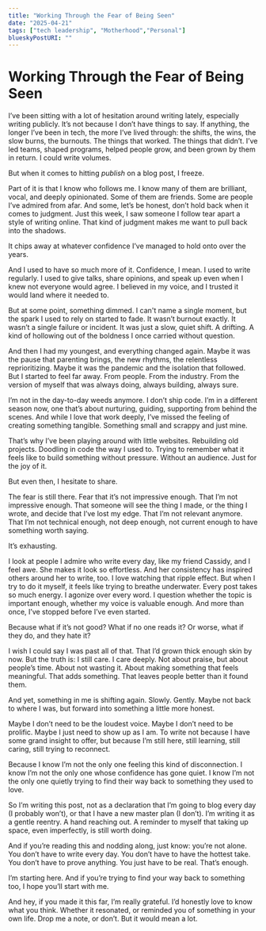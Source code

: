 ```yaml
---
title: "Working Through the Fear of Being Seen"
date: "2025-04-21"
tags: ["tech leadership", "Motherhood","Personal"]
blueskyPostURI: ""
---
```


# Working Through the Fear of Being Seen

I’ve been sitting with a lot of hesitation around writing lately, especially writing publicly. It’s not because I don’t have things to say. If anything, the longer I’ve been in tech, the more I’ve lived through: the shifts, the wins, the slow burns, the burnouts. The things that worked. The things that didn’t. I’ve led teams, shaped programs, helped people grow, and been grown by them in return. I could write volumes.

But when it comes to hitting *publish* on a blog post, I freeze.

Part of it is that I know who follows me. I know many of them are brilliant, vocal, and deeply opinionated. Some of them are friends. Some are people I’ve admired from afar. And some, let’s be honest, don’t hold back when it comes to judgment. Just this week, I saw someone I follow tear apart a style of writing online. That kind of judgment makes me want to pull back into the shadows.

It chips away at whatever confidence I’ve managed to hold onto over the years.

And I used to have so much more of it. Confidence, I mean. I used to write regularly. I used to give talks, share opinions, and speak up even when I knew not everyone would agree. I believed in my voice, and I trusted it would land where it needed to.

But at some point, something dimmed. I can't name a single moment, but the spark I used to rely on started to fade. It wasn’t burnout exactly. It wasn’t a single failure or incident. It was just a slow, quiet shift. A drifting. A kind of hollowing out of the boldness I once carried without question.

And then I had my youngest, and everything changed again. Maybe it was the pause that parenting brings, the new rhythms, the relentless reprioritizing. Maybe it was the pandemic and the isolation that followed. But I started to feel far away. From people. From the industry. From the version of myself that was always doing, always building, always sure.

I’m not in the day-to-day weeds anymore. I don’t ship code. I’m in a different season now, one that’s about nurturing, guiding, supporting from behind the scenes. And while I love that work deeply, I’ve missed the feeling of creating something tangible. Something small and scrappy and just mine.

That’s why I’ve been playing around with little websites. Rebuilding old projects. Doodling in code the way I used to. Trying to remember what it feels like to build something without pressure. Without an audience. Just for the joy of it.

But even then, I hesitate to share.

The fear is still there. Fear that it’s not impressive enough. That I’m not impressive enough. That someone will see the thing I made, or the thing I wrote, and decide that I’ve lost my edge. That I’m not relevant anymore. That I’m not technical enough, not deep enough, not current enough to have something worth saying.

It’s exhausting.

I look at people I admire who write every day, like my friend Cassidy, and I feel awe. She makes it look so effortless. And her consistency has inspired others around her to write, too. I love watching that ripple effect. But when I try to do it myself, it feels like trying to breathe underwater. Every post takes so much energy. I agonize over every word. I question whether the topic is important enough, whether my voice is valuable enough. And more than once, I’ve stopped before I’ve even started.

Because what if it’s not good? What if no one reads it? Or worse, what if they do, and they hate it?

I wish I could say I was past all of that. That I’d grown thick enough skin by now. But the truth is: I still care. I care deeply. Not about praise, but about people’s time. About not wasting it. About making something that feels meaningful. That adds something. That leaves people better than it found them.

And yet, something in me is shifting again. Slowly. Gently. Maybe not back to where I was, but forward into something a little more honest.

Maybe I don’t need to be the loudest voice. Maybe I don’t need to be prolific. Maybe I just need to show up as I am. To write not because I have some grand insight to offer, but because I’m still here, still learning, still caring, still trying to reconnect.

Because I know I’m not the only one feeling this kind of disconnection. I know I’m not the only one whose confidence has gone quiet. I know I’m not the only one quietly trying to find their way back to something they used to love.

So I’m writing this post, not as a declaration that I’m going to blog every day (I probably won’t), or that I have a new master plan (I don’t). I’m writing it as a gentle reentry. A hand reaching out. A reminder to myself that taking up space, even imperfectly, is still worth doing.

And if you’re reading this and nodding along, just know: you’re not alone. You don’t have to write every day. You don’t have to have the hottest take. You don’t have to prove anything. You just have to be real. That’s enough.

I’m starting here. And if you’re trying to find your way back to something too, I hope you’ll start with me.

And hey, if you made it this far, I’m really grateful. I’d honestly love to know what you think. Whether it resonated, or reminded you of something in your own life. Drop me a note, or don’t. But it would mean a lot.
